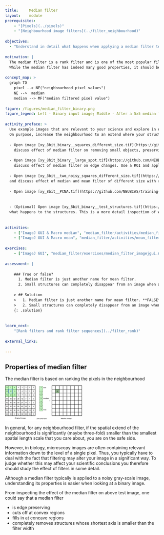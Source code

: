```yaml
---
title:     Median filter
layout:    module
prerequisites:
    - "[Pixels](../pixels)"
    - "[Neighbourhood image filters](../filter_neighbourhood)"

objectives:
  - "Understand in detail what happens when applying a median filter to an image"
  
motivation: |
  The median filter is a rank filter and is one of the most popular filters for reducing noise in microscopy images.
  While the median filter has indeed many good properties, it should be - like any other filter - used with care and a good understanding of its properties.
  
concept_map: >
  graph TD
    pixel --> NE("neighbourhood pixel values")
    NE -->  median
    median --> MF("median filtered pixel value")

figure: /figures/median_filter_binary.png
figure_legend: Left - Binary input image; Middle - After a 5x5 median filter; Right - Difference image

activity_preface: >
  Use example images that are relevant to your science and explore in detail what happens when applying a median filter.
  On purpose, increase the neighbourhood to an extend where your structures of interest become clearly compromised. Do some of all of these activities.
  
  - Open image [xy_8bit_binary__squares_different_size.tif](https://github.com/NEUBIAS/training-resources/raw/master/image_data/xy_8bit_binary__squares_different_size.tif)
    discuss effect of median filter on removing small objects, preserving edge and changing edges for large radii. 
    
  - Open image [xy_8bit_binary__large_spot.tif](https://github.com/NEUBIAS/training-resources/raw/master/image_data/xy_8bit_binary__large_spot.tif)
    discuss effect of median filter on edge changes. Use a ROI and apply filter only on the ROI. Compare also to mean filter. 
    
  - Open image [xy_8bit__two_noisy_squares_different_size.tif](https://github.com/NEUBIAS/training-resources/raw/master/image_data/xy_8bit__two_noisy_squares_different_size.tif)
  and discuss effect of median and mean filter of different size with respect to noise and preservation of structure. 
  
  - Open image [xy_8bit__PCNA.tif](https://github.com/NEUBIAS/training-resources/raw/master/image_data/xy_8bit__PCNA.tif)  and discuss effect of filters with respect to preservation of structure. 
  
  
  - (Optional) Open image [xy_8bit_binary__test_structures.tif](https://github.com/NEUBIAS/training-resources/raw/master/image_data/xy_8bit_binary__test_structures.tif) and discuss
  what happens to the structures. This is a more detail inspection of what does a median filter do.


activities:
    - ["ImageJ GUI & Macro median", "median_filter/activities/median_filter_imagejmacrogui.ijm", "java"]
    - ["ImageJ GUI & Macro mean", "median_filter/activities/mean_filter_imagejmacrogui.ijm", "java"]
        
exercises:
    - ["ImageJ GUI", "median_filter/exercises/median_filter_imagejgui.md"]
    
assessment: |

    ### True or false? 
      1. Median filter is just another name for mean filter.
      2. Small structures can completely disappear from an image when applying a median filter. 
    
    > ## Solution
    >   1. Median filter is just another name for mean filter. **FALSE** 
    >   2. Small structures can completely disappear from an image when applying a median filter. **TRUE**
    {: .solution}
    
    
learn_next:
    "[Rank filters and rank filter sequences](../filter_rank)"

external_links:

---
```


## Properties of median filter

The median filter is based on ranking the pixels in the neighbourhood

<img src="../figures/median_filter_and_ranking.png"  align ="center" width="50%" >


In general, for any neighbourhood filter, if the spatial extend of the neighbourhood is significantly 
(maybe three-fold) smaller than the smallest spatial length scale that you care about, you are on the safe side.

However, in biology, microscopy images are often containing relevant information down to the level of a single pixel. Thus, you typically have to deal with the fact that filtering may alter your image in a significant way. To judge whether this may affect your scientific conclusions you therefore should study the effect of filters in some detail.

Although a median filter typically is applied to a noisy gray-scale image, understanding its properties is easier when looking at a binary image.

From inspecting the effect of the median filter on above test image, one could say that a median filter
- is edge preserving
- cuts off at convex regions
- fills in at concave regions
- completely removes structures whose shortest axis is smaller than the filter width
